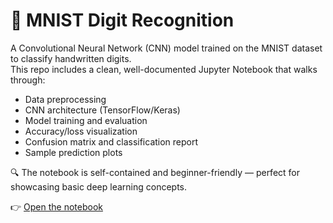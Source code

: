 # 🧠 MNIST Digit Recognition

A Convolutional Neural Network (CNN) model trained on the MNIST dataset to classify handwritten digits.  
This repo includes a clean, well-documented Jupyter Notebook that walks through:

- Data preprocessing
- CNN architecture (TensorFlow/Keras)
- Model training and evaluation
- Accuracy/loss visualization
- Confusion matrix and classification report
- Sample prediction plots

🔍 The notebook is self-contained and beginner-friendly — perfect for showcasing basic deep learning concepts.

👉 [Open the notebook](mnist-digit-recognition-cnn.ipynb)
